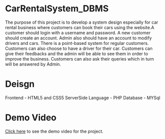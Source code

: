 # CarRentalSystem_DBMS

The purpose of this project is to develop a system design especially for car rental business where customers can book their cars using the website.A customer should login with a username and password. A new customer should create an account. Admin also should have an account to modify drivers and cars. There is a point-based system for regular customers. Customers can also choose to have a driver for their car. Customers can give their feedbacks and the admin will be able to see them in order to improve the business. Customers can also ask their queries which in turn will be answered by Admin.

# Deisgn

Frontend - HTML5 and CSS5
ServerSide Language - PHP
Database - MYSql


# Demo Video
<a href="https://drive.google.com/file/d/1d9S0ZPPOPIs-IIvg0VNI1MPWmcwdZjem/view?usp=sharing">Click here</a> to see the demo video for the project.

